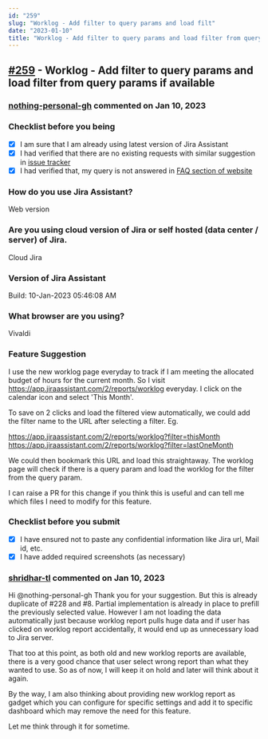 ```yaml
---
id: "259"
slug: "Worklog - Add filter to query params and load filt"
date: "2023-01-10"
title: "Worklog - Add filter to query params and load filter from query params if available"
---
```



## [#259](https://github.com/shridhar-tl/jira-assistant/issues/259) - Worklog - Add filter to query params and load filter from query params if available

### [nothing-personal-gh](https://github.com/nothing-personal-gh) commented on Jan 10, 2023

### Checklist before you being

- [X] I am sure that I am already using latest version of Jira Assistant
- [X] I had verified that there are no existing requests with similar suggestion in [issue tracker](https://github.com/shridhar-tl/jira-assistant/issues)
- [X] I had verified that, my query is not answered in [FAQ section of website](https://www.jiraassistant.com/faq)

### How do you use Jira Assistant?

Web version

### Are you using cloud version of Jira or self hosted (data center / server) of Jira.

Cloud Jira

### Version of Jira Assistant

Build: 10-Jan-2023 05:46:08 AM

### What browser are you using?

Vivaldi

### Feature Suggestion

I use the new worklog page everyday to track if I am meeting the allocated budget of hours for the current month. So I visit https://app.jiraassistant.com/2/reports/worklog everyday. I click on the calendar icon and select 'This Month'.

To save on 2 clicks and load the filtered view automatically, we could add the filter name to the URL after selecting a filter. Eg. 

https://app.jiraassistant.com/2/reports/worklog?filter=thisMonth
https://app.jiraassistant.com/2/reports/worklog?filter=lastOneMonth

We could then bookmark this URL and load this straightaway. The worklog page will check if there is a query param and load the worklog for the filter from the query param. 

I can raise a PR for this change if you think this is useful and can tell me which files I need to modify for this feature.

### Checklist before you submit

- [X] I have ensured not to paste any confidential information like Jira url, Mail id, etc.
- [X] I have added required screenshots (as necessary)

### [shridhar-tl](https://github.com/shridhar-tl) commented on Jan 10, 2023

Hi @nothing-personal-gh Thank you for your suggestion. But this is already duplicate of #228 and #8. Partial implementation is already in place to prefill the previously selected value. However I am not loading the data automatically just because worklog report pulls huge data and if user has clicked on worklog report accidentally, it would end up as unnecessary load to Jira server.

That too at this point, as both old and new worklog reports are available, there is a very good chance that user select wrong report than what they wanted to use. So as of now, I will keep it on hold and later will think about it again.

By the way, I am also thinking about providing new worklog report as gadget which you can configure for specific settings and add it to specific dashboard which may remove the need for this feature.

Let me think through it for sometime.
